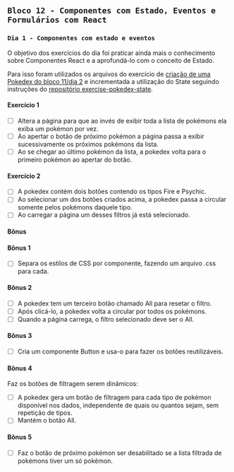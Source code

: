 ## `Bloco 12 - Componentes com Estado, Eventos e Formulários com React`

### `Dia 1 - Componentes com estado e eventos`

O objetivo dos exercícios do dia foi praticar ainda mais o conhecimento sobre Componentes React e a aprofundá-lo com o conceito de Estado.

Para isso foram utilizados os arquivos do exercício de [criação de uma Pokedex do bloco 11/dia 2](../../bloco_11/introducao-a-react_2/) e incrementada a utilização do State seguindo instruções do [repositório exercise-pokedex-state](https://github.com/leticiabora/exercise-pokedex-state).

#### Exercício 1

- [ ] Altera a página para que ao invés de exibir toda a lista de pokémons ela exiba um pokémon por vez.
- [ ] Ao apertar o botão de próximo pokémon a página passa a exibir sucessivamente os próximos pokémons da lista.
- [ ] Ao se chegar ao último pokémon da lista, a pokedex volta para o primeiro pokémon ao apertar do botão.

#### Exercício 2

- [ ] A pokedex contém dois botões contendo os tipos Fire e Psychic.
- [ ] Ao selecionar um dos botões criados acima, a pokedex passa a circular somente pelos pokémons daquele tipo.
- [ ] Ao carregar a página um desses filtros já está selecionado.

#### Bônus

#### Bônus 1

- [ ] Separa os estilos de CSS por componente, fazendo um arquivo .css para cada.

#### Bônus 2

- [ ] A pokedex tem um terceiro botão chamado All para resetar o filtro.
- [ ] Após clicá-lo, a pokedex volta a circular por todos os pokémons.
- [ ] Quando a página carrega, o filtro selecionado deve ser o All.

#### Bônus 3

- [ ] Cria um componente Button e usa-o para fazer os botões reutilizáveis.

#### Bônus 4

Faz os botões de filtragem serem dinâmicos:

- [ ] A pokedex gera um botão de filtragem para cada tipo de pokémon disponível nos dados, independente de quais ou quantos sejam, sem repetição de tipos.
- [ ] Mantém o botão All.

#### Bônus 5

- [ ] Faz o botão de próximo pokémon ser desabilitado se a lista filtrada de pokémons tiver um só pokémon.
